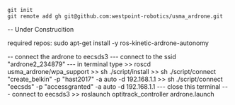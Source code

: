	git init
	git remote add gh git@github.com:westpoint-robotics/usma_ardrone.git

-- Under Construcition

required repos:
sudo apt-get install -y ros-kinetic-ardrone-autonomy


-- connect the ardrone to eecsds3
--- connect to the ssid "ardrone2_234879"
--- in terminal type 
	>> roscd usma_ardrone/wpa_support
	>> sh ./script/install
	>> sh ./script/connect "create_belkin" -p "hast2017" -a auto -d 192.168.1.1
	>> sh ./script/connect "eecsds" -p "accessgranted" -a auto -d 192.168.1.1
--- close this terminal
--- connect to eecsds3
	>> roslaunch optitrack_controller ardrone.launch	


